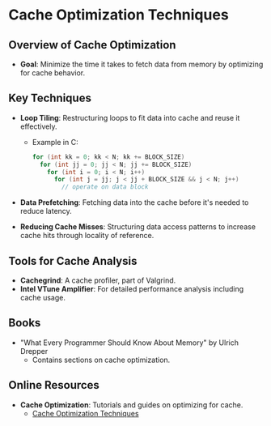 # Cache Optimization Techniques

## Overview of Cache Optimization

- **Goal**: Minimize the time it takes to fetch data from memory by optimizing for cache behavior.

## Key Techniques

- **Loop Tiling**: Restructuring loops to fit data into cache and reuse it effectively.
  - Example in C:
    ```c
    for (int kk = 0; kk < N; kk += BLOCK_SIZE)
      for (int jj = 0; jj < N; jj += BLOCK_SIZE)
        for (int i = 0; i < N; i++)
          for (int j = jj; j < jj + BLOCK_SIZE && j < N; j++)
            // operate on data block
    ```

- **Data Prefetching**: Fetching data into the cache before it's needed to reduce latency.

- **Reducing Cache Misses**: Structuring data access patterns to increase cache hits through locality of reference.

## Tools for Cache Analysis

- **Cachegrind**: A cache profiler, part of Valgrind.
- **Intel VTune Amplifier**: For detailed performance analysis including cache usage.

## Books

- "What Every Programmer Should Know About Memory" by Ulrich Drepper
  - Contains sections on cache optimization.

## Online Resources

- **Cache Optimization**: Tutorials and guides on optimizing for cache.
  - [Cache Optimization Techniques](www.cs.cmu.edu/afs/cs/academic/class/15213-f05/www/cache-opt.pdf)
